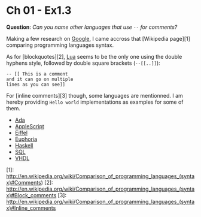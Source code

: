 Ch 01 - Ex1.3
=============

**Question**:  *Can you name other languages that use `--` for comments?*

Making a few research on [Google](https://www.google.bf/search?q=programming+languages+comments&oq=programming+languages+comments&aqs=chrome.0.69i57j69i59j69i60j69i62l2.4971j0&sourceid=chrome&ie=UTF-8), I came accross that [Wikipedia page][1] comparing programming languages syntax.

As for [blockquotes][2], [Lua](http://www.lua.org) seems to be the only one using the double hyphens style, followed by double square brackets (`--[[..]]`):

    -- [[ This is a comment 
    and it can go on multiple
    lines as you can see]]

For [inline comments][3] though, some languages are mentionned. I am hereby providing `Hello world` implementations as examples for some of them.

* [Ada](ada.adb)
* [AppleScript](applescript.scpt)
* [Eiffel](eiffel.e)
* [Euphoria](euphoria.e)
* [Haskell](haskell.hs)
* [SQL](sql.sql)
* [VHDL](vhdl.vhd)

[1]: http://en.wikipedia.org/wiki/Comparison_of_programming_languages_(syntax)#Comments)
[2]: http://en.wikipedia.org/wiki/Comparison_of_programming_languages_(syntax)#Block_comments
[3]: http://en.wikipedia.org/wiki/Comparison_of_programming_languages_(syntax)#Inline_comments
